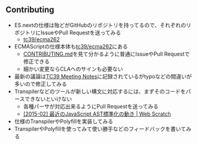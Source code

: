 ## Contributing

-   ES.nextの仕様は殆どがGitHubのリポジトリを持ってるので、それぞれのリポジトリにIssueやPull Requestを送ってみる
    -   [tc39/ecma262](https://github.com/tc39/ecma262 "tc39/ecma262")
-   ECMAScriptの仕様本体も[tc39/ecma262](https://github.com/tc39/ecma262 "tc39/ecma262")にある
    -   [CONTRIBUTING.md](https://github.com/tc39/ecma262/blob/master/CONTRIBUTING.md "CONTRIBUTING.md")を見て分かるように普通にIssueやPull Requestで修正できる
    -   細かい変更ならCLAへのサインも必要ない
-   最新の議論は[TC39 Meeting Notes](https://github.com/rwaldron/tc39-notes "TC39 Meeting Notes")に記録されているがtypoなどの間違いが多いので修正してみる
-   Transpilerなどのツールが新しい構文に対応するには、まずそのコードをパースできないといけない
    -   各種パーサが対応出来るようにPull Requestを送ってみる
    -   [[2015-02] 最近のJavaScript AST標準化の動き | Web Scratch](http://efcl.info/2015/02/26/recent-js-ast/ "[2015-02] 最近のJavaScript AST標準化の動き | Web Scratch")
-   仕様のTranspilerやPolyfillを実装してみる
-   TranspilerやPolyfillを使ってみて使い勝手などのフィードバックを書いてみる
